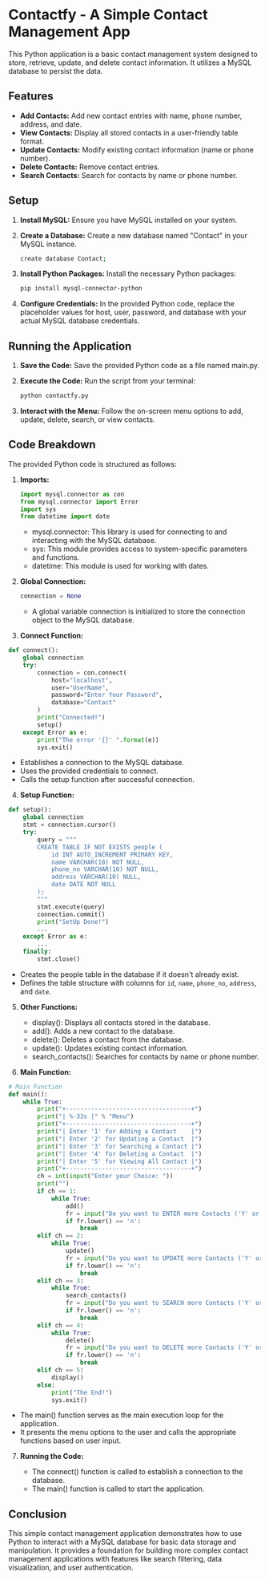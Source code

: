 # Contactfy - A Simple Contact Management App

This Python application is a basic contact management system designed to store, retrieve, update, and delete contact information. It utilizes a MySQL database to persist the data.

## Features

* **Add Contacts:** Add new contact entries with name, phone number, address, and date.
* **View Contacts:** Display all stored contacts in a user-friendly table format.
* **Update Contacts:** Modify existing contact information (name or phone number).
* **Delete Contacts:** Remove contact entries.
* **Search Contacts:** Search for contacts by name or phone number.


## Setup

1. **Install MySQL:** Ensure you have MySQL installed on your system.
2. **Create a Database:** Create a new database named "Contact" in your MySQL instance.

   ```bash
   create database Contact;
4. **Install Python Packages:** Install the necessary Python packages:
   ```bash
   pip install mysql-connector-python

5. **Configure Credentials:** In the provided Python code, replace the placeholder values for host, user, password, and database with your actual MySQL database credentials.

## Running the Application
1. **Save the Code:** Save the provided Python code as a file named main.py.
2. **Execute the Code:** Run the script from your terminal:

   ```bash
   python contactfy.py
3. **Interact with the Menu:** Follow the on-screen menu options to add, update, delete, search, or view contacts.

## Code Breakdown
The provided Python code is structured as follows:
1. **Imports:**
   
   ```python
   import mysql.connector as con
   from mysql.connector import Error
   import sys
   from datetime import date
   ```

   - mysql.connector: This library is used for connecting to and interacting with the MySQL database.
   - sys: This module provides access to system-specific parameters and functions.
   - datetime: This module is used for working with dates.

2. **Global Connection:**
   
   ```python
   connection = None
   ```
   
   - A global variable connection is initialized to store the connection object to the MySQL database.

3. **Connect Function:**

```python
def connect():
    global connection
    try:
        connection = con.connect(
            host="localhost",
            user="UserName",
            password="Enter Your Password",
            database="Contact"
        )
        print("Connected!")
        setup()
    except Error as e:
        print("The error '{}' ".format(e))
        sys.exit()
```
   
   - Establishes a connection to the MySQL database.
   - Uses the provided credentials to connect.
   - Calls the setup function after successful connection.

4. **Setup Function:**

```python
def setup():
    global connection
    stmt = connection.cursor()
    try:
        query = """
        CREATE TABLE IF NOT EXISTS people (
            id INT AUTO_INCREMENT PRIMARY KEY,
            name VARCHAR(10) NOT NULL,
            phone_no VARCHAR(10) NOT NULL,
            address VARCHAR(10) NULL,
            date DATE NOT NULL
        );
        """
        stmt.execute(query)
        connection.commit()
        print("SetUp Done!")
        ...
    except Error as e:
        ...
    finally:
        stmt.close()
```

   - Creates the people table in the database if it doesn't already exist.
   - Defines the table structure with columns for `id`, `name`, `phone_no`, `address`, and `date`.

5. **Other Functions:**
   
   - display(): Displays all contacts stored in the database.
   - add(): Adds a new contact to the database.
   - delete(): Deletes a contact from the database.
   - update(): Updates existing contact information.
   - search_contacts(): Searches for contacts by name or phone number.
  
6. **Main Function:**

```python
# Main Function
def main():
    while True:
        print("+-----------------------------------+")
        print("| %-33s |" % "Menu")
        print("+-----------------------------------+")
        print("| Enter '1' for Adding a Contact    |")
        print("| Enter '2' for Updating a Contact  |")
        print("| Enter '3' for Searching a Contact |")
        print("| Enter '4' for Deleting a Contact  |")
        print("| Enter '5' for Viewing All Contact |")
        print("+-----------------------------------+")
        ch = int(input("Enter your Choice: "))
        print("")
        if ch == 1:
            while True:
                add()
                fr = input("Do you want to ENTER more Contacts ('Y' or 'N'):")
                if fr.lower() == 'n':
                    break
        elif ch == 2:
            while True:
                update()
                fr = input("Do you want to UPDATE more Contacts ('Y' or 'N'):")
                if fr.lower() == 'n':
                    break
        elif ch == 3:
            while True:
                search_contacts()
                fr = input("Do you want to SEARCH more Contacts ('Y' or 'N'):")
                if fr.lower() == 'n':
                    break
        elif ch == 4:
            while True:
                delete()
                fr = input("Do you want to DELETE more Contacts ('Y' or 'N'):")
                if fr.lower() == 'n':
                    break
        elif ch == 5:
            display()
        else:
            print("The End!")
            sys.exit()
```

   - The main() function serves as the main execution loop for the application.
   - It presents the menu options to the user and calls the appropriate functions based on user input.

7. **Running the Code:**


   - The connect() function is called to establish a connection to the database.
   - The main() function is called to start the application.
  
## Conclusion
This simple contact management application demonstrates how to use Python to interact with a MySQL database for basic data storage and manipulation. It provides a foundation for building more complex contact management applications with features like search filtering, data visualization, and user authentication.
